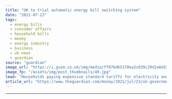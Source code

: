 ```yaml
---
title: "UK to trial automatic energy bill switching system"
date: "2021-07-23"
tags: 
  - energy bills
  - consumer affairs
  - household bills
  - money
  - energy industry
  - business
  - uk news
  - guardian
source: "guardian"
image_url: "https://i.guim.co.uk/img/media/ff876d65170ea2c039c29d2a6d333b01a9daf981/0_154_3500_2101/master/3500.jpg?width=460&quality=85&auto=format&fit=max&s=00fc742855b18149b83eed45403f9851"
image_fp: "/assets/img/post_thumbnails/49.jpg"
lead: "Households paying expensive standard tariffs for electricity and gas will be moved to cheaper deals, UK government saysHouseholds paying expensive standard tariffs for gas and electricity are to be automatically moved on to a cheaper deal as the gove..."
article_url: "https://www.theguardian.com/money/2021/jul/23/uk-government-to-trial-automatic-energy-bill-switching-system"
---
```


---
